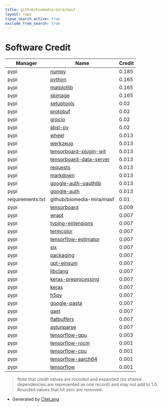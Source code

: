 ```yaml
---
title: github/biomedia-mira/masf
layout: repo
tipue_search_active: true
exclude_from_search: true
---
```

# Software Credit

|Manager|Name|Credit|
|-------|----|------|
|pypi|[numpy](https://www.numpy.org)|0.185|
|pypi|[python](http://www.python.org/2.5)|0.165|
|pypi|[matplotlib](https://matplotlib.org)|0.165|
|pypi|[skimage](https://github.com/scikit-image/scikit-image)|0.165|
|pypi|[setuptools](https://pypi.org/project/setuptools)|0.02|
|pypi|[protobuf](https://pypi.org/project/protobuf)|0.02|
|pypi|[grpcio](https://pypi.org/project/grpcio)|0.02|
|pypi|[absl-py](https://pypi.org/project/absl-py)|0.02|
|pypi|[wheel](https://pypi.org/project/wheel)|0.013|
|pypi|[werkzeug](https://pypi.org/project/werkzeug)|0.013|
|pypi|[tensorboard-plugin-wit](https://pypi.org/project/tensorboard-plugin-wit)|0.013|
|pypi|[tensorboard-data-server](https://pypi.org/project/tensorboard-data-server)|0.013|
|pypi|[requests](https://pypi.org/project/requests)|0.013|
|pypi|[markdown](https://pypi.org/project/markdown)|0.013|
|pypi|[google-auth-oauthlib](https://pypi.org/project/google-auth-oauthlib)|0.013|
|pypi|[google-auth](https://pypi.org/project/google-auth)|0.013|
|requirements.txt|github/biomedia-mira/masf|0.01|
|pypi|[tensorboard](https://github.com/tensorflow/tensorboard)|0.009|
|pypi|[wrapt](https://github.com/GrahamDumpleton/wrapt)|0.007|
|pypi|[typing-extensions](https://typing.readthedocs.io/)|0.007|
|pypi|[termcolor](http://pypi.python.org/pypi/termcolor)|0.007|
|pypi|[tensorflow-estimator](https://www.tensorflow.org/)|0.007|
|pypi|[six](https://pypi.org/project/six)|0.007|
|pypi|[packaging](https://pypi.org/project/packaging)|0.007|
|pypi|[opt-einsum](https://pypi.org/project/opt-einsum)|0.007|
|pypi|[libclang](https://pypi.org/project/libclang)|0.007|
|pypi|[keras-preprocessing](https://pypi.org/project/keras-preprocessing)|0.007|
|pypi|[keras](https://pypi.org/project/keras)|0.007|
|pypi|[h5py](https://pypi.org/project/h5py)|0.007|
|pypi|[google-pasta](https://pypi.org/project/google-pasta)|0.007|
|pypi|[gast](https://pypi.org/project/gast)|0.007|
|pypi|[flatbuffers](https://pypi.org/project/flatbuffers)|0.007|
|pypi|[astunparse](https://pypi.org/project/astunparse)|0.007|
|pypi|[tensorflow-gpu](https://www.tensorflow.org/)|0.003|
|pypi|[tensorflow-rocm](https://pypi.org/project/tensorflow-rocm)|0.001|
|pypi|[tensorflow-cpu](https://pypi.org/project/tensorflow-cpu)|0.001|
|pypi|[tensorflow-aarch64](https://pypi.org/project/tensorflow-aarch64)|0.001|
|pypi|[tensorflow](https://pypi.org/project/tensorflow)|0.001|


> Note that credit values are rounded and expanded (so shared dependencies are represented as one record) and may not add to 1.0. Rounded values that hit zero are removed.


- Generated by [CiteLang](https://github.com/vsoch/citelang)

